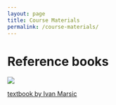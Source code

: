 ```yaml
---
layout: page
title: Course Materials
permalink: /course-materials/
---
```

# Reference books

<div class="resource--image-cover-container">
            <img src="/SE99/_images/soft.jpg" class="resource--image-cover">
            <p><a href="https://www.ece.rutgers.edu/~marsic/books/SE/book-SE_marsic.pdf">textbook by Ivan Marsic</a></p>
        </div>